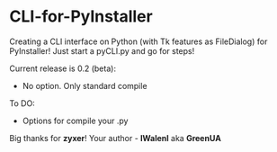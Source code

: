 CLI-for-PyInstaller
===================

Creating a CLI interface on Python (with Tk features as FileDialog) for PyInstaller!
Just start a pyCLI.py and go for steps!

Current release is 0.2 (beta):
 - No option. Only standard compile

To DO:
 - Options for compile your .py





Big thanks for __zyxer__! Your author - __lWalenl__ aka __GreenUA__

